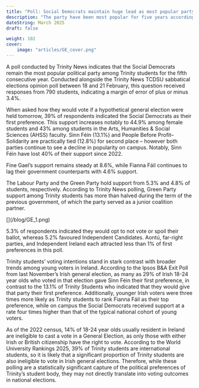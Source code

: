 ```yaml
---
title: "Poll: Social Democrats maintain huge lead as most popular party among Trinity students"
description: "The party have been most popular for five years according to polling by Trinity News"
dateString: March 2025
draft: false

weight: 102
cover:
    image: "articles/GE_cover.png"
---
```

A poll conducted by Trinity News indicates that the Social Democrats remain the most popular political party among Trinity students for the fifth consecutive year. Conducted alongside the Trinity News TCDSU sabbatical elections opinion poll between 18 and 21 February, this question received responses from 790 students, indicating a margin of error of plus or minus 3.4%.

When asked how they would vote if a hypothetical general election were held tomorrow, 39% of respondents indicated the Social Democrats as their first preference. This support increases notably to 44.9% among female students and 43% among students in the Arts, Humanities & Social Sciences (AHSS) faculty. Sinn Féin (13.1%) and People Before Profit–Solidarity are practically tied (12.8%) for second place – however both parties continue to see a decline in popularity on campus. Notably, Sinn Féin have lost 40% of their support since 2022. 

Fine Gael’s support remains steady at 8.6%, while Fianna Fáil continues to lag their government counterparts with 4.6% support. 

The Labour Party and the Green Party hold support from 5.3% and 4.8% of students, respectively. According to Trinity News polling, Green Party support among Trinity students has more than halved during the term of the previous government, of which the party served as a junior coalition partner.

\[](/blog/GE_1.png)

5.3% of respondents indicated they would opt to not vote or spoil their ballot, whereas 5.2% favoured Independent Candidates. Aontú, far-right parties, and Independent Ireland each attracted less than 1% of first preferences in this poll. 

Trinity students’ voting intentions stand in stark contrast with broader trends among young voters in Ireland. According to the Ipsos B&A Exit Poll from last November’s Irish general election, as many as 29% of Irish 18-24 year olds who voted in that election gave Sinn Féin their first preference, in contrast to the 13.1% of Trinity Students who indicated that they would give that party their first preference. Additionally, younger Irish voters were three times more likely as Trinity students to rank Fianna Fáil as their top preference, while on campus the Social Democrats received support at a rate four times higher than that of the typical national cohort of young voters.

As of the 2022 census, 14% of 18-24 year olds usually resident in Ireland are ineligible to cast a vote in a General Election, as only those with either Irish or British citizenship have the right to vote. According to the World University Rankings 2025, 39% of Trinity students are international students, so it is likely that a significant proportion of Trinity students are also ineligible to vote in Irish general elections. Therefore, while these polling are a statistically significant capture of the political preferences of Trinity’s student body, they may not directly translate into voting outcomes in national elections.